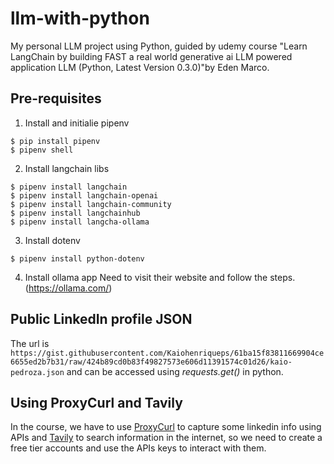 # llm-with-python

My personal LLM project using Python, guided by udemy course "Learn LangChain by building FAST a real world generative ai LLM powered application LLM (Python, Latest Version 0.3.0)"by Eden Marco.

## Pre-requisites

1. Install and initialie pipenv
```
$ pip install pipenv
$ pipenv shell
```

2. Install langchain libs
```
$ pipenv install langchain
$ pipenv install langchain-openai
$ pipenv install langchain-community
$ pipenv install langchainhub
$ pipenv install langcha-ollama
```

3. Install dotenv
```
$ pipenv install python-dotenv
```

4. Install ollama app
Need to visit their website and follow the steps. (https://ollama.com/)

## Public LinkedIn profile JSON
The url is `https://gist.githubusercontent.com/Kaiohenriqueps/61ba15f83811669904ce6655ed2b7b31/raw/424b89cd0b83f49827573e606d11391574c01d26/kaio-pedroza.json` and can be accessed using *requests.get()* in python.

## Using ProxyCurl and Tavily
In the course, we have to use [ProxyCurl](https://nubela.co/proxycurl/) to capture some linkedin info using APIs and [Tavily](https://tavily.com/) to search information in the internet, so we need to create a free tier accounts and use the APIs keys to interact with them.